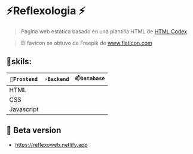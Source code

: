# ⚡Reflexologia ⚡

> Pagina web estatica basado en una plantilla HTML de <a href="https://htmlcodex.com/" target="_blank">HTML Codex</a>

> El favicon se obtuvo de Freepik de <a href="https://www.flaticon.com/" target="_blank">www.flaticon.com</a>

## 🔭skils:

| `🔭Frontend` | `⚡Backend` | `📫Database` |
| ------ | ------ | ------ | 
| HTML | |  |
| CSS |  |  |
| Javascript |  |  |


## 🌱 Beta version
<ul>
<li> <a href="https://reflexoweb.netlify.app" target="_blank">https://reflexoweb.netlify.app</a> </li>
</ul>
